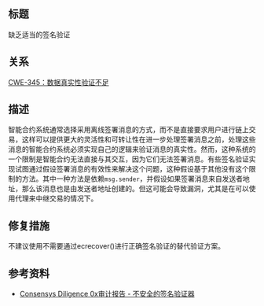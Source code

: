 ## 标题
缺乏适当的签名验证

## 关系
[CWE-345：数据真实性验证不足](https://cwe.mitre.org/data/definitions/345.html)

## 描述
智能合约系统通常选择采用离线签署消息的方式，而不是直接要求用户进行链上交易，这样可以提供更大的灵活性和可转让性在进一步处理签署消息之前，处理这些消息的智能合约系统必须实现自己的逻辑来验证消息的真实性。然而，这种系统的一个限制是智能合约无法直接与其交互，因为它们无法签署消息。有些签名验证实现试图通过假设签署消息的有效性来解决这个问题，这种假设基于其他没有这个限制的方法。其中一种方法是依赖`msg.sender`，并假设如果签署消息来自发送者地址，那么该消息也是由发送者地址创建的。但这可能会导致漏洞，尤其是在可以使用代理来中继交易的情况下。

## 修复措施
不建议使用不需要通过ecrecover()进行正确签名验证的替代验证方案。

## 参考资料
* [Consensys Diligence 0x审计报告 - 不安全的签名验证器](https://github.com/ConsenSys/0x_audit_report_2018-07-23#32-mixinsignaturevalidator-insecure-signature-validator-signaturetypecaller)